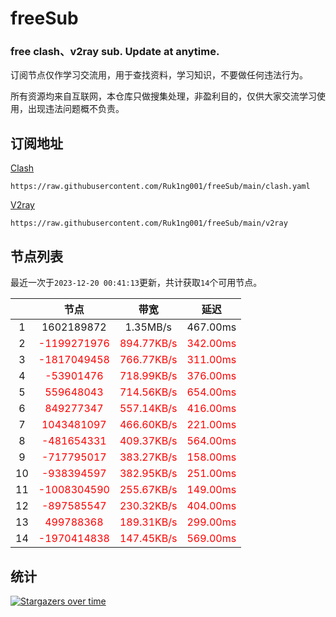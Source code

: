 # freeSub
### free clash、v2ray sub. Update at anytime.

订阅节点仅作学习交流用，用于查找资料，学习知识，不要做任何违法行为。

所有资源均来自互联网，本仓库只做搜集处理，非盈利目的，仅供大家交流学习使用，出现违法问题概不负责。

## 订阅地址
[Clash](https://raw.githubusercontent.com/Ruk1ng001/freeSub/main/clash.yaml)
```
https://raw.githubusercontent.com/Ruk1ng001/freeSub/main/clash.yaml
```
[V2ray](https://raw.githubusercontent.com/Ruk1ng001/freeSub/main/v2ray)
```
https://raw.githubusercontent.com/Ruk1ng001/freeSub/main/v2ray
```

## 节点列表

最近一次于`2023-12-20 00:41:13`更新，共计获取`14`个可用节点。

|  | 节点 | 带宽 | 延迟 |
|:-:|:--:|:--:|:--:|
 | 1 | 1602189872 | 1.35MB/s | 467.00ms |
 | 2 | <font color=red>-1199271976</font> | <font color=red>894.77KB/s</font> | <font color=red>342.00ms</font> |
 | 3 | <font color=red>-1817049458</font> | <font color=red>766.77KB/s</font> | <font color=red>311.00ms</font> |
 | 4 | <font color=red>-53901476</font> | <font color=red>718.99KB/s</font> | <font color=red>376.00ms</font> |
 | 5 | <font color=red>559648043</font> | <font color=red>714.56KB/s</font> | <font color=red>654.00ms</font> |
 | 6 | <font color=red>849277347</font> | <font color=red>557.14KB/s</font> | <font color=red>416.00ms</font> |
 | 7 | <font color=red>1043481097</font> | <font color=red>466.60KB/s</font> | <font color=red>221.00ms</font> |
 | 8 | <font color=red>-481654331</font> | <font color=red>409.37KB/s</font> | <font color=red>564.00ms</font> |
 | 9 | <font color=red>-717795017</font> | <font color=red>383.27KB/s</font> | <font color=red>158.00ms</font> |
 | 10 | <font color=red>-938394597</font> | <font color=red>382.95KB/s</font> | <font color=red>251.00ms</font> |
 | 11 | <font color=red>-1008304590</font> | <font color=red>255.67KB/s</font> | <font color=red>149.00ms</font> |
 | 12 | <font color=red>-897585547</font> | <font color=red>230.32KB/s</font> | <font color=red>404.00ms</font> |
 | 13 | <font color=red>499788368</font> | <font color=red>189.31KB/s</font> | <font color=red>299.00ms</font> |
 | 14 | <font color=red>-1970414838</font> | <font color=red>147.45KB/s</font> | <font color=red>569.00ms</font> |


## 统计

[![Stargazers over time](https://starchart.cc/Ruk1ng001/freeSub.svg)](https://starchart.cc/Ruk1ng001/freeSub)